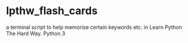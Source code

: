 # lpthw_flash_cards
a terminal script to help memorise certain keywords etc. in Learn Python The Hard Way. Python 3
